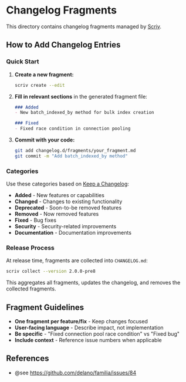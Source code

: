 # Changelog Fragments

This directory contains changelog fragments managed by [Scriv](https://scriv.readthedocs.io/).

## How to Add Changelog Entries

### Quick Start

1. **Create a new fragment:**
   ```bash
   scriv create --edit
   ```

2. **Fill in relevant sections** in the generated fragment file:
   ```markdown
   ### Added
   - New batch_indexed_by method for bulk index creation

   ### Fixed
   - Fixed race condition in connection pooling
   ```

3. **Commit with your code:**
   ```bash
   git add changelog.d/fragments/your_fragment.md
   git commit -m "Add batch_indexed_by method"
   ```

### Categories

Use these categories based on [Keep a Changelog](https://keepachangelog.com):

- **Added** - New features or capabilities
- **Changed** - Changes to existing functionality
- **Deprecated** - Soon-to-be removed features
- **Removed** - Now removed features
- **Fixed** - Bug fixes
- **Security** - Security-related improvements
- **Documentation** - Documentation improvements

### Release Process

At release time, fragments are collected into `CHANGELOG.md`:

```bash
scriv collect --version 2.0.0-pre8
```

This aggregates all fragments, updates the changelog, and removes the collected fragments.

## Fragment Guidelines

- **One fragment per feature/fix** - Keep changes focused
- **User-facing language** - Describe impact, not implementation
- **Be specific** - "Fixed connection pool race condition" vs "Fixed bug"
- **Include context** - Reference issue numbers when applicable

## References

- @see https://github.com/delano/familia/issues/84
